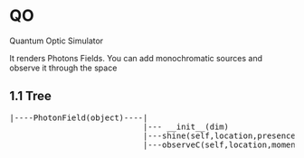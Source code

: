 # QO
Quantum Optic Simulator

It renders Photons Fields. You can add monochromatic sources and observe it through the space
<h2>1.1 Tree</h2>
<pre>
|----PhotonField(object)----|
                            |--- __init__(dim)
                            |---shine(self,location,presence,amplitude, frequency, phase=0)
                            |---observeC(self,location,moment)


</pre>
